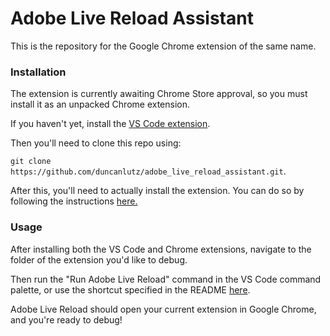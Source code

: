 # Adobe Live Reload Assistant
This is the repository for the Google Chrome extension of the same name.

### Installation
The extension is currently awaiting Chrome Store approval, so you must install it as an unpacked Chrome extension.

If you haven't yet, install the [VS Code extension](https://marketplace.visualstudio.com/items?itemName=DuncanLutz.alr).

Then you'll need to clone this repo using:

```git clone https://github.com/duncanlutz/adobe_live_reload_assistant.git```.

After this, you'll need to actually install the extension. You can do so by following the instructions [here.](https://developer.chrome.com/docs/extensions/mv3/getstarted/#unpacked)

### Usage
After installing both the VS Code and Chrome extensions, navigate to the folder of the extension you'd like to debug.

Then run the "Run Adobe Live Reload" command in the VS Code command palette, or use the shortcut specified in the README [here](https://github.com/duncanlutz/Adobe-Live-Reload).

Adobe Live Reload should open your current extension in Google Chrome, and you're ready to debug!